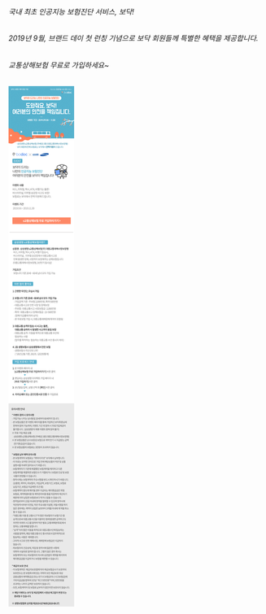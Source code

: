 ###### 국내 최초  인공지능 보험진단 서비스, 보닥! 
###### 2019년 9월, 브랜드 데이 첫 런칭 기념으로 보닥 회원들께 특별한 혜택을 제공합니다. 
###### 교통상해보험 무료로 가입하세요~

![alt img](https://raw.githubusercontent.com/aijinet/doctor-contents/master/contents/201909/190903/samsung_event.png)
